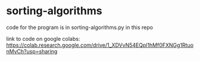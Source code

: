 # sorting-algorithms

code for the program is in sorting-algorithms.py in this repo

link to code on google colabs: https://colab.research.google.com/drive/1_XDVvN54EQpl1hMf0FXNGg1RtuonMvCh?usp=sharing
